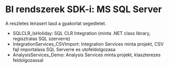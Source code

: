 # BI rendszerek SDK-i: MS SQL Server

A reszletes leirasert lasd a gyakorlat segedletet.

* SQLCLR_IsHoliday: SQL CLR Integration (minta .NET class library, regisztralas SQL szerverre)
* IntegrationServices_CSVImport: Integration Services minta projekt, CSV fajl importalasa SQL Serverre es utofeldolgozasa
* AnalysisServices_Demo: Analysis Services minta projekt, klaszterezes feldolgozassal